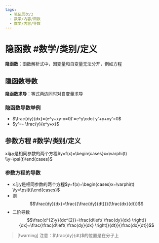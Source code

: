 ```yaml
---
tags:
  - 笔记层次/3
  - 数学/内容/函数
  - 数学/内容/导数
---
```


# 隐函数 #数学/类别/定义
**隐函数**：函数解析式中，因变量和自变量无法分开，例如方程

## 隐函数导数 

**隐函数求导**：等式两边同时对自变量求导

### 隐函数导数举例

- $\frac{dy}{dx}=(e^y+xy-x=0)'=e^y\cdot y'+y+xy'=0$
- $y'=- \frac{y}{e^y+x}$

## 参数方程 #数学/类别/定义

x与y是相同参数的两个方程$y=f(x)=\begin{cases}x=\varphi(t) \\y=\psi(t)\end{cases}$

### 参数方程的导数
 
- x与y是相同参数的两个方程$y=f(x)=\begin{cases}x=\varphi(t) \\y=\psi(t)\end{cases}$
- 则$$\frac{dy}{dx}=\frac{{\frac{dy}{dt}}}{\frac{dx}{dt}}$$
- 二阶导数$$\frac{d^{2}y}{dx^{2}}=\frac{d\left( \frac{dy}{dx} \right)}{dx}=\frac{\frac{d\left( \frac{dy}{dx} \right)}{dt}}{\frac{dx}{dt}}$$

>[!warning] 注意：$\frac{dy}{dt}$的位置是在分子上

